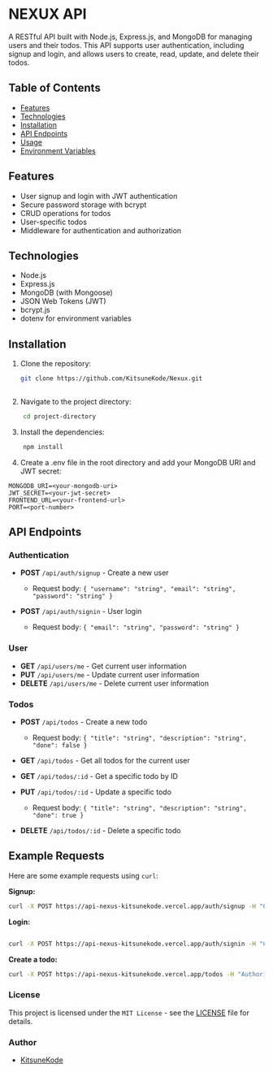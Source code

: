 # NEXUX API

A RESTful API built with Node.js, Express.js, and MongoDB for managing users and their todos. This API supports user authentication, including signup and login, and allows users to create, read, update, and delete their todos.

## Table of Contents

- [Features](#features)
- [Technologies](#technologies)
- [Installation](#installation)
- [API Endpoints](#api-endpoints)
- [Usage](#usage)
- [Environment Variables](#environment-variables)

## Features

- User signup and login with JWT authentication
- Secure password storage with bcrypt
- CRUD operations for todos
- User-specific todos
- Middleware for authentication and authorization

## Technologies

- Node.js
- Express.js
- MongoDB (with Mongoose)
- JSON Web Tokens (JWT)
- bcrypt.js
- dotenv for environment variables

## Installation

1. Clone the repository:

   ```bash
   git clone https://github.com/KitsuneKode/Nexux.git
    
    ```

2. Navigate to the project directory:

```bash
    cd project-directory
```

3. Install the dependencies:

```bash
    npm install
```

4. Create a .env file in the root directory and add your MongoDB URI and JWT secret:

```env
MONGODB_URI=<your-mongodb-uri>
JWT_SECRET=<your-jwt-secret>
FRONTEND_URL=<your-frontend-url>
PORT=<port-number>
```


## API Endpoints

### Authentication

- **POST** `/api/auth/signup` - Create a new user
  - Request body: `{ "username": "string", "email": "string", "password": "string" }`
  
- **POST** `/api/auth/signin` - User login
  - Request body: `{ "email": "string", "password": "string" }`

### User

- **GET** `/api/users/me` - Get current user information
- **PUT** `/api/users/me` - Update current user information
- **DELETE** `/api/users/me` - Delete current user information

### Todos

- **POST** `/api/todos` - Create a new todo
  - Request body: `{ "title": "string", "description": "string", "done": false }`
  
- **GET** `/api/todos` - Get all todos for the current user

- **GET** `/api/todos/:id` - Get a specific todo by ID

- **PUT** `/api/todos/:id` - Update a specific todo
  - Request body: `{ "title": "string", "description": "string", "done": true }`
  
- **DELETE** `/api/todos/:id` - Delete a specific todo

## Example Requests

Here are some example requests using `curl`:

**Signup:**
```bash
curl -X POST https://api-nexus-kitsunekode.vercel.app/auth/signup -H "Content-Type: application/json" -d '{"username": "testuser", "email": "test@example.com", "password": "password123"}'
```

**Login:**
```bash

curl -X POST https://api-nexus-kitsunekode.vercel.app/auth/signin -H "Content-Type: application/json" -d '{"email": "test@example.com", "password": "password123"}'
```
**Create a todo:**
```bash
curl -X POST https://api-nexus-kitsunekode.vercel.app/todos -H "Authorization: Bearer <your-jwt-token>" -H "Content-Type: application/json" -d '{"title": "New Todo", "description": "Todo description", "done": false}'
```



### License
This project is licensed under the `MIT License` - see the [LICENSE](LICENSE) file for details.


### Author
- [KitsuneKode](https://github.com/KitsuneKode)